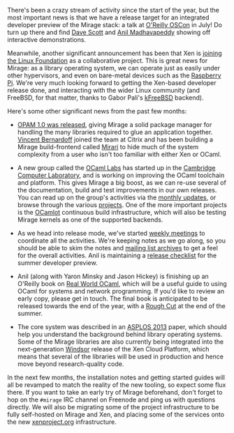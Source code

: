 There's been a crazy stream of activity since the start of the year, but the most important news is that we have a release target for an integrated developer preview of the Mirage stack: a talk at [O'Reilly OSCon](http://www.oscon.com/oscon2013/public/schedule/detail/28956) in July!  Do turn up there and find [Dave Scott](http://dave.recoil.org) and [Anil Madhavapeddy](http://anil.recoil.org) showing off interactive demonstrations.

Meanwhile, another significant announcement has been that Xen is [joining the Linux Foundation](http://www.linuxfoundation.org/news-media/announcements/2013/04/xen-become-linux-foundation-collaborative-project) as a collaborative project.  This is great news for Mirage: as a library operating system, we can operate just as easily under other hypervisors, and even on bare-metal devices such as the [Raspberry Pi](http://raspberrypi.org).  We're very much looking forward to getting the Xen-based developer release done, and interacting with the wider Linux community (and FreeBSD, for that matter, thanks to Gabor Pali's [kFreeBSD](https://github.com/pgj/mirage-kfreebsd) backend).

Here's some other significant news from the past few months:

* [OPAM 1.0 was released](http://www.ocamlpro.com/blog/2013/03/14/opam-1.0.0.html), giving Mirage a solid package manager for handling the many libraries required to glue an application together.  [Vincent Bernardoff](https://github.com/vbmithr) joined the team at Citrix and has been building a Mirage build-frontend called [Mirari](https://github.com/mirage/mirari) to hide much of the system complexity from a user who isn't too familiar with either Xen or OCaml.

* A new group called the [OCaml Labs](http://ocaml.io) has started up in the [Cambridge Computer Laboratory](http://www.cl.cam.ac.uk), and is working on improving the OCaml toolchain and platform.  This gives Mirage a big boost, as we can re-use several of the documentation, build and test improvements in our own releases.  You can read up on the group's activities via the [monthly updates](http://ocaml.io/news), or browse through the various [projects](http://ocaml.io/tasks).  One of the more important projects is the [OCamlot](http://www.cl.cam.ac.uk/projects/ocamllabs/tasks/platform.html#OCamlot) continuous build infrastructure, which will also be testing Mirage kernels as one of the supported backends.

* As we head into release mode, we've started [weekly meetings](/wiki#Weekly-calls-and-release-notes) to coordinate all the activities.  We're keeping notes as we go along, so you should be able to skim the notes and [mailing list archives](https://lists.cam.ac.uk/pipermail/cl-mirage/) to get a feel for the overall activities.  Anil is maintaining a [release checklist](https://mirage.github.io/wiki/dev-preview-checklist) for the summer developer preview.

* Anil (along with Yaron Minsky and Jason Hickey) is finishing up an O'Reilly book on [Real World OCaml](http://realworldocaml.org), which will be a useful guide to using OCaml for systems and network programming. If you'd like to review an early copy, please get in touch.  The final book is anticipated to be released towards the end of the year, with a [Rough Cut](http://shop.oreilly.com/category/roughcuts.do) at the end of the summer.

* The core system was described in an [ASPLOS 2013](http://anil.recoil.org/papers/2013-asplos-mirage.pdf) paper, which should help you understand the background behind library operating systems. Some of the Mirage libraries are also currently being integrated into the next-generation [Windsor](http://blogs.citrix.com/2012/05/17/introducing-windsor-a-new-xen-based-virtualization-architecture/) release of the Xen Cloud Platform, which means that several of the libraries will be used in production and hence move beyond research-quality code.

In the next few months, the installation notes and getting started guides will
all be revamped to match the reality of the new tooling, so expect some flux
there.   If you want to take an early try of Mirage beforehand, don't forget to
hop on the `#mirage` IRC channel on Freenode and ping us with questions
directly.  We will also be migrating some of the project infrastructure to be fully
self-hosted on Mirage and Xen, and placing some of the services onto the new [xenproject.org](http://xenproject.org) infrastructure. 
